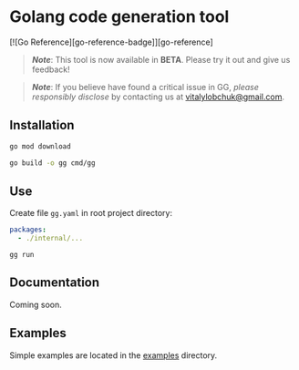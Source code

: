 # Golang code generation tool

[![Go Reference][go-reference-badge]][go-reference]

> _**Note**_: This tool is now available in **BETA**. Please try it out and
> give us feedback!

> _**Note**_: If you believe have found a critical issue in GG, _please responsibly
> disclose_ by contacting us at
> [vitalylobchuk@gmail.com](mailto:vitalylobchuk@gmail.com).

## Installation 

```sh
go mod download
```

```sh
go build -o gg cmd/gg
```

## Use

Create file `gg.yaml` in root project directory:

```yaml
packages:
  - ./internal/...
```

```shell
gg run
```

## Documentation

Coming soon.

## Examples 

Simple examples are located in the [examples](examples) directory.